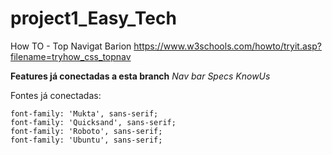 # project1_Easy_Tech

How TO - Top Navigat Barion
https://www.w3schools.com/howto/tryit.asp?filename=tryhow_css_topnav


 **Features já conectadas a esta branch**
 *Nav bar*
 *Specs*
 *KnowUs*

Fontes já conectadas:

    font-family: 'Mukta', sans-serif;
    font-family: 'Quicksand', sans-serif;
    font-family: 'Roboto', sans-serif;
    font-family: 'Ubuntu', sans-serif;
